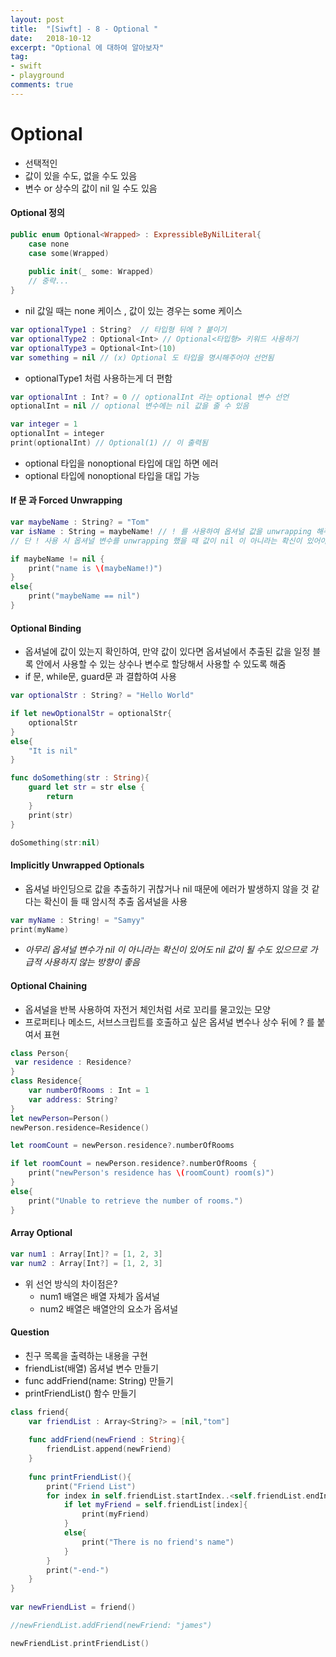 ```yaml
---
layout: post
title:  "[Siwft] - 8 - Optional "
date:   2018-10-12
excerpt: "Optional 에 대하여 알아보자"
tag:
- swift
- playground
comments: true
---
```


# Optional
- 선택적인
- 값이 있을 수도, 없을 수도 있음
- 변수 or 상수의 값이 nil 일 수도 있음

#### Optional 정의

```swift
public enum Optional<Wrapped> : ExpressibleByNilLiteral{
	case none
	case some(Wrapped)
	
	public init(_ some: Wrapped)
	// 중략...
}

```

- nil 값일 때는 none 케이스 , 값이 있는 경우는 some 케이스

```swift
var optionalType1 : String?  // 타입형 뒤에 ? 붙이기
var optionalType2 : Optional<Int> // Optional<타입형> 키워드 사용하기
var optionalType3 = Optional<Int>(10)
var something = nil // (x) Optional 도 타입을 명시해주어야 선언됨

```

- optionalType1 처럼 사용하는게 더 편함


```swift
var optionalInt : Int? = 0 // optionalInt 라는 optional 변수 선언
optionalInt = nil // optional 변수에는 nil 값을 줄 수 있음

var integer = 1
optionalInt = integer
print(optionalInt) // Optional(1) // 이 출력됨

```

- optional 타입을 nonoptional 타입에 대입 하면 에러
- optional 타입에 nonoptional 타입을 대입 가능

#### If  문 과 Forced Unwrapping

```swift
var maybeName : String? = "Tom"
var isName : String = maybeName! // ! 를 사용하여 옵셔널 값을 unwrapping 해주어야 nonoptional 변수에 넣을 수 있음
// 단 ! 사용 시 옵셔널 변수를 unwrapping 했을 때 값이 nil 이 아니라는 확신이 있어야 함, 그러므로 가급적 사용하지 않는게 좋다

if maybeName != nil {
	print("name is \(maybeName!)")
}
else{
	print("maybeName == nil")
}

```

#### Optional Binding

- 옵셔널에 값이 있는지 확인하여, 만약 값이 있다면 옵셔널에서 추출된 값을 일정 블록 안에서 사용할 수 있는 상수나 변수로 할당해서 사용할 수 있도록 해줌
- if 문, while문, guard문 과 결합하여 사용

```swift
var optionalStr : String? = "Hello World"

if let newOptionalStr = optionalStr{
	optionalStr
}
else{
	"It is nil"
}

func doSomething(str : String){
	guard let str = str else {
		return
	}
	print(str)
}

doSomething(str:nil)

```

#### Implicitly Unwrapped Optionals

- 옵셔널 바인딩으로 값을 추출하기 귀찮거나 nil 때문에 에러가 발생하지 않을 것 같다는 확신이 들 때 암시적 추출 옵셔널을 사용

```swift
var myName : String! = "Samyy"
print(myName)

```

- _아무리 옵셔널 변수가  nil 이 아니라는 확신이 있어도 nil 값이 될 수도 있으므로 가급적 사용하지 않는 방향이 좋음_

#### Optional Chaining

- 옵셔널을 반복 사용하여 자전거 체인처럼 서로 꼬리를 물고있는 모양
- 프로퍼티나 메소드, 서브스크립트를 호출하고 싶은 옵셔널 변수나 상수 뒤에 ? 를 붙여서 표현

```swift
class Person{
 var residence : Residence?
}
class Residence{
	var numberOfRooms : Int = 1
	var address: String?
}
let newPerson=Person()
newPerson.residence=Residence()

let roomCount = newPerson.residence?.numberOfRooms

if let roomCount = newPerson.residence?.numberOfRooms {
	print("newPerson's residence has \(roomCount) room(s)")
}
else{
	print("Unable to retrieve the number of rooms.")
}

```

#### Array Optional

```swift
var num1 : Array[Int]? = [1, 2, 3]
var num2 : Array[Int?] = [1, 2, 3]
```

- 위 선언 방식의 차이점은?
	- num1 배열은 배열 자체가 옵셔널
	- num2 배열은 배열안의 요소가 옵셔널

#### Question

- 친구 목록을 출력하는 내용을 구현
- friendList(배열) 옵셔널 변수 만들기
- func addFriend(name: String) 만들기
- printFriendList() 함수 만들기

```swift
class friend{
	var friendList : Array<String?> = [nil,"tom"]
 
	func addFriend(newFriend : String){
		friendList.append(newFriend)
	}
  
	func printFriendList(){
		print("Friend List")
		for index in self.friendList.startIndex..<self.friendList.endIndex{
			if let myFriend = self.friendList[index]{
				print(myFriend)
			}
			else{
				print("There is no friend's name")
			}
		}
		print("-end-")
	}
}
  
var newFriendList = friend()

//newFriendList.addFriend(newFriend: "james")

newFriendList.printFriendList()
```
